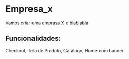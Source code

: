 # Empresa_x 

Vamos criar uma emprasa X e blablabla

## Funcionalidades:

Checkout, Tela de Produto, Catálogo, Home com banner